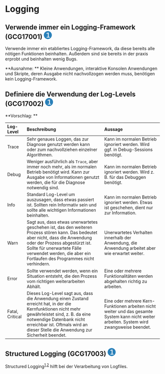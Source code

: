 # Logging

## Verwende immer ein Logging-Framework (GCG17001) <img src="/img/1.png" alt="recommendation level 1" />
Verwende immer ein etabliertes Logging-Framework, da diese bereits alle nötigen
Funktionen beinhalten. Außerdem sind sie bereits in der praxis erprobt und
beinhalten wenig Bugs.

**Ausnahme: ** Kleine Anwendungen, interaktive Konsolen Anwendungen und
Skripte, deren Ausgabe nicht nachvollzogen werden muss, benötigen kein
Logging-Framework.

## Definiere die Verwendung der Log-Levels (GCG17002) <img src="/img/1.png" alt="recommendation level 1" />

**Vorschlag: **

Log-Level | Beschreibung | Aussage
:---|:---|:---
Trace | Sehr genaues Loggen, das zur Diagnose genutzt werden kann oder zum nachvollziehen einzelner Algorithmen. | Kann im normalen Betrieb ignoriert werden. Wird ggf. in Debug-Sessions benötigt.
Debug | Weniger ausführlich als `Trace`, aber immer noch mehr, als im normalen Betrieb benötigt wird. Kann zur Ausgabe von Informationen genutzt werden, die für die Diagnose notwendig sind. | Kann im normalen Betrieb ignoriert werden. Wird z. B. für das Debuggen benötigt.
Info | Standard Log-Level um auszusagen, dass etwas passiert ist. Sollten rein Informativ sein und sollte alle wichtigen Informationen beinhalten. | Kann im normalen Betrieb ignoriert werden. Etwas ist geschehen, dient nur zur Information.
Warn | Sagt aus, dass etwas unerwartetes geschehen ist, das den weiteren Prozess stören kann. Das bedeutet aber nicht, dass die Anwendung oder der Prozess abgestürzt ist. Sollte für unerwartete Fälle verwendet werden, die aber ein Fortlaufen des Programmes nicht verhindern. | Unerwartetes Verhalten innerhalb der Anwendung, die Anwendung arbeitet aber wie erwartet weiter.
Error | Sollte verwendet werden, wenn ein Situation entsteht, die den Prozess vom richtigen weiterarbeiten Abhält. | Eine oder mehrere Funktionalitäten werden abgehalten richtig zu arbeiten.
Fatal, Critical | Dieses Log-Level sagt aus, dass die Anwendung einen Zustand erreicht hat, in der die Kernfunktionen nicht mehr gewährleistet sind, z. B. da eine notwendige Datenbank nicht erreichbar ist. Oftmals wird an dieser Stelle die Anwendung zur Sicherheit beendet. | Eine oder mehrere Kern-Funktionen arbeiten nicht weiter und das gesamte System kann nicht weiter arbeiten. System wird zwangsweise beendet. 

## Structured Logging (GCG17003) <img src="/img/1.png" alt="recommendation level 1" />
Structured Logging<sup>[1][structured-logging-1],[2][structured-logging-2]</sup>
hilft bei der Verarbeitung von Logfiles.

[structured-logging-1]: https://www.sumologic.com/glossary/structured-logging/
[structured-logging-2]: https://stackify.com/what-is-structured-logging-and-why-developers-need-it/
